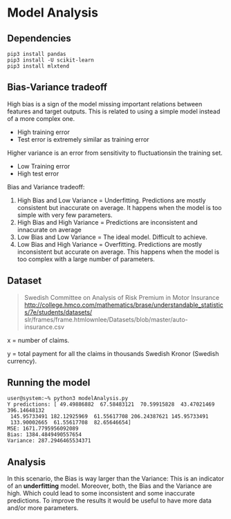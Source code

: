 # Model Analysis

## Dependencies 

```console
pip3 install pandas
pip3 install -U scikit-learn
pip3 install mlxtend
```

## Bias-Variance tradeoff

High bias is a sign of the model missing important relations between features and target outputs.
This is related to using a simple model instead of a more complex one.
- High training error
- Test error is extremely similar as training error

Higher variance is an error from sensitivity to fluctuationsin the training set.
- Low Training error
- High test error

Bias and Variance tradeoff:
1. High Bias and Low Variance = Underfitting. Predictions are mostly consistent but inaccurate on average.
                             It happens when the model is too simple with very few parameters. 
2. High Bias and High Variance = Predictions are inconsistent and innacurate on average
3. Low Bias and Low Variance = The ideal model. Difficult to achieve.
4. Low Bias and High Variance = Overfitting. Predictions are mostly inconsistent but accurate on average.
                             This happens when the model is too complex with a large number of parameters. 
                             
## Dataset
> Swedish Committee on Analysis of Risk Premium in Motor Insurance
http://college.hmco.com/mathematics/brase/understandable_statistics/7e/students/datasets/
       slr/frames/frame.htmlownlee/Datasets/blob/master/auto-insurance.csv

x = number of claims.

y = total payment for all the claims in thousands Swedish Kronor (Swedish currency).

## Running the model

```console
user@system:~% python3 modelAnalysis.py
Y predictions: [ 49.49886882  67.58483121  70.59915828  43.47021469 396.14648132
 145.95733491 182.12925969  61.55617708 206.24387621 145.95733491
 133.90002665  61.55617708  82.65646654]
MSE: 1671.7795956092089
Bias: 1384.4849490557654
Variance: 287.2946465534371
```

## Analysis

In this scenario, the Bias is way larger than the Variance: This is an indicator of an **underfitting** model.
Moreover, both, the Bias and the Variance are high. Which could lead to some inconsistent and some inaccurate
predictions. To improve the results it would be useful to have more data and/or more parameters.
